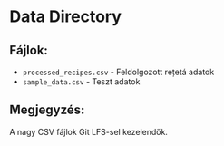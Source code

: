 # Data Directory

## Fájlok:
- `processed_recipes.csv` - Feldolgozott rețetá adatok
- `sample_data.csv` - Teszt adatok

## Megjegyzés:
A nagy CSV fájlok Git LFS-sel kezelendők.
